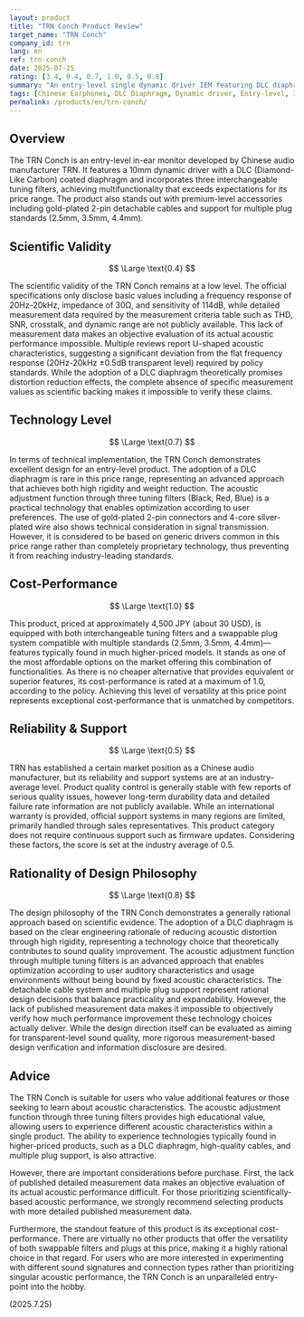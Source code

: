 ```yaml
---
layout: product
title: "TRN Conch Product Review"
target_name: "TRN Conch"
company_id: trn
lang: en
ref: trn-conch
date: 2025-07-25
rating: [3.4, 0.4, 0.7, 1.0, 0.5, 0.8]
summary: "An entry-level single dynamic driver IEM featuring DLC diaphragm and multiple tuning filters. While its scientific validity is limited by a lack of detailed measurement data, it offers outstanding cost-performance due to its unique feature set at this price point."
tags: [Chinese Earphones, DLC Diaphragm, Dynamic driver, Entry-level, In-ear monitors]
permalink: /products/en/trn-conch/
---
```

## Overview

The TRN Conch is an entry-level in-ear monitor developed by Chinese audio manufacturer TRN. It features a 10mm dynamic driver with a DLC (Diamond-Like Carbon) coated diaphragm and incorporates three interchangeable tuning filters, achieving multifunctionality that exceeds expectations for its price range. The product also stands out with premium-level accessories including gold-plated 2-pin detachable cables and support for multiple plug standards (2.5mm, 3.5mm, 4.4mm).

## Scientific Validity

$$ \Large \text{0.4} $$

The scientific validity of the TRN Conch remains at a low level. The official specifications only disclose basic values including a frequency response of 20Hz-20kHz, impedance of 30Ω, and sensitivity of 114dB, while detailed measurement data required by the measurement criteria table such as THD, SNR, crosstalk, and dynamic range are not publicly available. This lack of measurement data makes an objective evaluation of its actual acoustic performance impossible. Multiple reviews report U-shaped acoustic characteristics, suggesting a significant deviation from the flat frequency response (20Hz-20kHz ±0.5dB transparent level) required by policy standards. While the adoption of a DLC diaphragm theoretically promises distortion reduction effects, the complete absence of specific measurement values as scientific backing makes it impossible to verify these claims.

## Technology Level

$$ \Large \text{0.7} $$

In terms of technical implementation, the TRN Conch demonstrates excellent design for an entry-level product. The adoption of a DLC diaphragm is rare in this price range, representing an advanced approach that achieves both high rigidity and weight reduction. The acoustic adjustment function through three tuning filters (Black, Red, Blue) is a practical technology that enables optimization according to user preferences. The use of gold-plated 2-pin connectors and 4-core silver-plated wire also shows technical consideration in signal transmission. However, it is considered to be based on generic drivers common in this price range rather than completely proprietary technology, thus preventing it from reaching industry-leading standards.

## Cost-Performance

$$ \Large \text{1.0} $$

This product, priced at approximately 4,500 JPY (about 30 USD), is equipped with both interchangeable tuning filters and a swappable plug system compatible with multiple standards (2.5mm, 3.5mm, 4.4mm)—features typically found in much higher-priced models. It stands as one of the most affordable options on the market offering this combination of functionalities. As there is no cheaper alternative that provides equivalent or superior features, its cost-performance is rated at a maximum of 1.0, according to the policy. Achieving this level of versatility at this price point represents exceptional cost-performance that is unmatched by competitors.

## Reliability & Support

$$ \Large \text{0.5} $$

TRN has established a certain market position as a Chinese audio manufacturer, but its reliability and support systems are at an industry-average level. Product quality control is generally stable with few reports of serious quality issues, however long-term durability data and detailed failure rate information are not publicly available. While an international warranty is provided, official support systems in many regions are limited, primarily handled through sales representatives. This product category does not require continuous support such as firmware updates. Considering these factors, the score is set at the industry average of 0.5.

## Rationality of Design Philosophy

$$ \Large \text{0.8} $$

The design philosophy of the TRN Conch demonstrates a generally rational approach based on scientific evidence. The adoption of a DLC diaphragm is based on the clear engineering rationale of reducing acoustic distortion through high rigidity, representing a technology choice that theoretically contributes to sound quality improvement. The acoustic adjustment function through multiple tuning filters is an advanced approach that enables optimization according to user auditory characteristics and usage environments without being bound by fixed acoustic characteristics. The detachable cable system and multiple plug support represent rational design decisions that balance practicality and expandability. However, the lack of published measurement data makes it impossible to objectively verify how much performance improvement these technology choices actually deliver. While the design direction itself can be evaluated as aiming for transparent-level sound quality, more rigorous measurement-based design verification and information disclosure are desired.

## Advice

The TRN Conch is suitable for users who value additional features or those seeking to learn about acoustic characteristics. The acoustic adjustment function through three tuning filters provides high educational value, allowing users to experience different acoustic characteristics within a single product. The ability to experience technologies typically found in higher-priced products, such as a DLC diaphragm, high-quality cables, and multiple plug support, is also attractive.

However, there are important considerations before purchase. First, the lack of published detailed measurement data makes an objective evaluation of its actual acoustic performance difficult. For those prioritizing scientifically-based acoustic performance, we strongly recommend selecting products with more detailed published measurement data.

Furthermore, the standout feature of this product is its exceptional cost-performance. There are virtually no other products that offer the versatility of both swappable filters and plugs at this price, making it a highly rational choice in that regard. For users who are more interested in experimenting with different sound signatures and connection types rather than prioritizing singular acoustic performance, the TRN Conch is an unparalleled entry-point into the hobby.

(2025.7.25)
